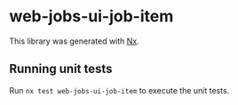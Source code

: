 # web-jobs-ui-job-item

This library was generated with [Nx](https://nx.dev).

## Running unit tests

Run `nx test web-jobs-ui-job-item` to execute the unit tests.
